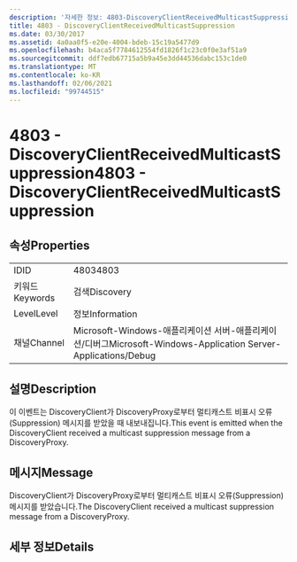 ```yaml
---
description: '자세한 정보: 4803-DiscoveryClientReceivedMulticastSuppression'
title: 4803 - DiscoveryClientReceivedMulticastSuppression
ms.date: 03/30/2017
ms.assetid: 4a0aa0f5-e20e-4004-bdeb-15c19a5477d9
ms.openlocfilehash: b4aca5f7784612554fd1826f1c23c0f0e3af51a9
ms.sourcegitcommit: ddf7edb67715a5b9a45e3dd44536dabc153c1de0
ms.translationtype: MT
ms.contentlocale: ko-KR
ms.lasthandoff: 02/06/2021
ms.locfileid: "99744515"
---
```

# <a name="4803---discoveryclientreceivedmulticastsuppression"></a><span data-ttu-id="b5320-103">4803 - DiscoveryClientReceivedMulticastSuppression</span><span class="sxs-lookup"><span data-stu-id="b5320-103">4803 - DiscoveryClientReceivedMulticastSuppression</span></span>

## <a name="properties"></a><span data-ttu-id="b5320-104">속성</span><span class="sxs-lookup"><span data-stu-id="b5320-104">Properties</span></span>  
  
|||  
|-|-|  
|<span data-ttu-id="b5320-105">ID</span><span class="sxs-lookup"><span data-stu-id="b5320-105">ID</span></span>|<span data-ttu-id="b5320-106">4803</span><span class="sxs-lookup"><span data-stu-id="b5320-106">4803</span></span>|  
|<span data-ttu-id="b5320-107">키워드</span><span class="sxs-lookup"><span data-stu-id="b5320-107">Keywords</span></span>|<span data-ttu-id="b5320-108">검색</span><span class="sxs-lookup"><span data-stu-id="b5320-108">Discovery</span></span>|  
|<span data-ttu-id="b5320-109">Level</span><span class="sxs-lookup"><span data-stu-id="b5320-109">Level</span></span>|<span data-ttu-id="b5320-110">정보</span><span class="sxs-lookup"><span data-stu-id="b5320-110">Information</span></span>|  
|<span data-ttu-id="b5320-111">채널</span><span class="sxs-lookup"><span data-stu-id="b5320-111">Channel</span></span>|<span data-ttu-id="b5320-112">Microsoft-Windows-애플리케이션 서버-애플리케이션/디버그</span><span class="sxs-lookup"><span data-stu-id="b5320-112">Microsoft-Windows-Application Server-Applications/Debug</span></span>|  
  
## <a name="description"></a><span data-ttu-id="b5320-113">설명</span><span class="sxs-lookup"><span data-stu-id="b5320-113">Description</span></span>  

 <span data-ttu-id="b5320-114">이 이벤트는 DiscoveryClient가 DiscoveryProxy로부터 멀티캐스트 비표시 오류(Suppression) 메시지를 받았을 때 내보내집니다.</span><span class="sxs-lookup"><span data-stu-id="b5320-114">This event is emitted when the DiscoveryClient received a multicast suppression message from a DiscoveryProxy.</span></span>  
  
## <a name="message"></a><span data-ttu-id="b5320-115">메시지</span><span class="sxs-lookup"><span data-stu-id="b5320-115">Message</span></span>  

 <span data-ttu-id="b5320-116">DiscoveryClient가 DiscoveryProxy로부터 멀티캐스트 비표시 오류(Suppression) 메시지를 받았습니다.</span><span class="sxs-lookup"><span data-stu-id="b5320-116">The DiscoveryClient received a multicast suppression message from a DiscoveryProxy.</span></span>  
  
## <a name="details"></a><span data-ttu-id="b5320-117">세부 정보</span><span class="sxs-lookup"><span data-stu-id="b5320-117">Details</span></span>

